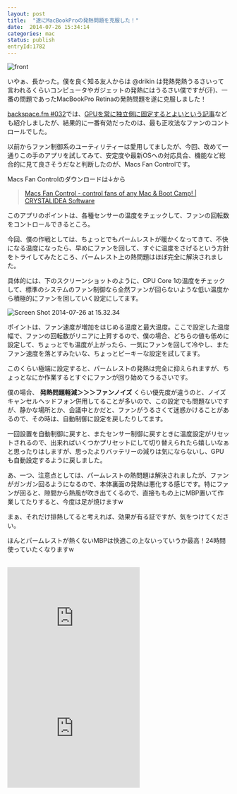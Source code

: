 ```yaml
---
layout: post
title:  "遂にMacBookProの発熱問題を克服した！"
date:  2014-07-26 15:34:14
categories: mac
status: publish
entryId:1782
---
```

![front](https://farm3.staticflickr.com/2932/14565708538_24e6e3e24c.jpg)

いやぁ、長かった。僕を良く知る友人からは @drikin は発熱発熱うるさいって言われるくらいコンピュータやガジェットの発熱にはうるさい僕ですが(汗)、一番の問題であったMacBookPro Retinaの発熱問題を遂に克服しました！

[backspace.fm #032](http://backspace.fm/episode/032/)では、[GPUを常に独立側に固定するとよいという記事](http://machmachines.com/macbook-pro-retina-overheating-fix-now/)なども紹介しましたが、結果的に一番有効だったのは、最も正攻法なファンのコントロールでした。

以前からファン制御系のユーティリティーは愛用してましたが、今回、改めて一通りこの手のアプリを試してみて、安定度や最新OSへの対応具合、機能など総合的に見て良さそうだなと判断したのが、Macs Fan Controlです。

Macs Fan Controlのダウンロードは↓から

> [Macs Fan Control - control fans of any Mac & Boot Camp! | CRYSTALIDEA Software](http://www.crystalidea.com/macs-fan-control)

このアプリのポイントは、各種センサーの温度をチェックして、ファンの回転数をコントロールできるところ。

今回、僕の作戦としては、ちょっとでもパームレストが暖かくなってきて、不快になる温度になったら、早めにファンを回して、すぐに温度をさげるという方針をトライしてみたところ、パームレスト上の熱問題はほぼ完全に解決されました。

具体的には、下のスクリーンショットのように、CPU Core 1の温度をチェックして、標準のシステムのファン制御なら全然ファンが回らないような低い温度から積極的にファンを回していく設定にしてます。

![Screen Shot 2014-07-26 at 15.32.34](https://farm6.staticflickr.com/5578/14729365416_78a4f52e85_c.jpg)

ポイントは、ファン速度が増加をはじめる温度と最大温度。ここで設定した温度幅で、ファンの回転数がリニアに上昇するので、僕の場合、どちらの値も低めに設定して、ちょっとでも温度が上がったら、一気にファンを回して冷やし、またファン速度を落とすみたいな、ちょっとピーキーな設定を試してます。

このくらい極端に設定すると、パームレストの発熱は完全に抑えられますが、ちょっとなにか作業するとすぐにファンが回り始めてうるさいです。

僕の場合、 **発熱問題軽減＞＞＞ファンノイズ** くらい優先度が違うのと、ノイズキャンセルヘッドフォン併用してることが多いので、この設定でも問題ないですが、静かな場所とか、会議中とかだと、ファンがうるさくて迷惑かけることがあるので、その時は、自動制御に設定を戻したりしてます。

一回設置を自動制御に戻すと、またセンサー制御に戻すときに温度設定がリセットされるので、出来ればいくつかプリセットにして切り替えられたら嬉しいなぁと思ったりはしますが、思ったよりバッテリーの減りは気にならないし、GPUも自動設定するように戻しました。

あ、一つ、注意点としては、パームレストの熱問題は解決されましたが、ファンがガンガン回るようになるので、本体裏面の発熱は悪化する感じです。特にファンが回ると、隙間から熱風が吹き出てくるので、直接ももの上にMBP置いて作業してたりすると、今度は足が焼けますw

まぁ、それだけ排熱してると考えれば、効果が有る証ですが、気をつけてください。

ほんとパームレストが熱くないMBPは快適この上ないっていうか最高！24時間使っていたくなりますw

<br>
<iframe src="http://rcm-fe.amazon-adsystem.com/e/cm?t=driftking-22&o=9&p=12&l=bn1&mode=videogames-jp&browse=637394&fc1=000000&lt1=_blank&lc1=3366FF&bg1=FFFFFF&f=ifr" marginwidth="0" marginheight="0" width="300" height="250" border="0" frameborder="0" style="border:none;" scrolling="no"></iframe>
<iframe src="http://rcm-fe.amazon-adsystem.com/e/cm?t=driftking-22&o=9&p=12&l=bn1&mode=computers-jp&browse=2127209051&fc1=000000&lt1=_blank&lc1=3366FF&bg1=FFFFFF&f=ifr" marginwidth="0" marginheight="0" width="300" height="250" border="0" frameborder="0" style="border:none;" scrolling="no"></iframe>

